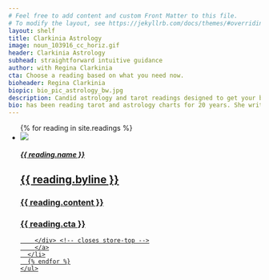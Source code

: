 ```yaml
---
# Feel free to add content and custom Front Matter to this file.
# To modify the layout, see https://jekyllrb.com/docs/themes/#overriding-theme-defaults
layout: shelf
title: Clarkinia Astrology
image: noun_103916_cc_horiz.gif
header: Clarkinia Astrology
subhead: straightforward intuitive guidance
author: with Regina Clarkinia
cta: Choose a reading based on what you need now.
bioheader: Regina Clarkinia
biopic: bio_pic_astrology_bw.jpg
description: Candid astrology and tarot readings designed to get your butt in gear.
bio: has been reading tarot and astrology charts for 20 years. She writes about mysticism and teaches practical meditation techniques. Her readings investigate family relationships, personality patterns and career strategy. Regina tells it like it is with candid readings designed to get your butt in gear.
---
```

<!-- bgimage: store_home_bg_1200px_bags_bags_all_type_of_bags.jpg -->
<body>
<article class="store">
  <div class="store-items">
    <ul>
      {% for reading in site.readings %}
      <li>
        <a href="{{ reading.url }}">
        <div class="store-top">
          <div class="store-button">
            <div class="store-button-container">
              <img src="{{ site.github.url }}/assets/img/{{ reading.button }}" >
            </div>
          </div>
          <div class="store-product-name">
            <h5>{{ reading.name }}</h5>
          </div>
          <div class="store-byline">
            <h2>{{ reading.byline }}</h2>
          </div>
          <div class ="store-whatuget">
            <h3>{{ reading.content }}</h3>
          </div>
          <div class="store-cta-button">
            <h3>{{ reading.cta }}</h3>
          </div>

<!--
          <div class="store-testimonial">
            <h3>"{{ reading.testimonial }}" —{{ reading.testimonial-auth}}</h3>
          </div>
-->
        </div> <!-- closes store-top -->
        </a>
      </li>
      {% endfor %}
    </ul>
  </div><!-- closes store-items -->
</article>
</body>
